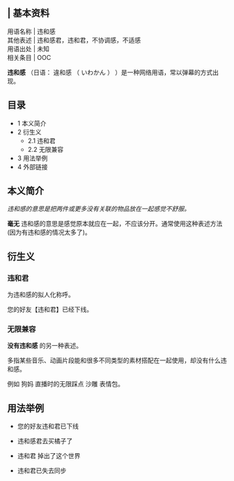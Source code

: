 |  **基本资料**  
---  
用语名称  |  违和感   
其他表述  |  违和感君，违和君，不协调感，不适感   
用语出处  |  未知   
相关条目  |  OOC   
  
  

**违和感** （日语：  違和感  （  いわかん  ）  ）是一种网络用语，常以弹幕的方式出现。

##  目录

  * 1  本义简介 
  * 2  衍生义 
    * 2.1  违和君 
    * 2.2  无限兼容 
  * 3  用法举例 
  * 4  外部链接 

##  本义简介

_违和感的意思是把两件或更多没有关联的物品放在一起感觉不舒服。_

**毫无** 违和感的意思是感觉原本就应在一起，不应该分开。通常使用这种表述方法(因为有违和感的情况太多了)。

##  衍生义

###  违和君

为违和感的拟人化称呼。

您的好友【违和君】已经下线。

###  无限兼容

**没有违和感** 的另一种表述。

多指某些音乐、动画片段能和很多不同类型的素材搭配在一起使用，却没有什么违和感。

例如  狗妈  直播时的无限踩点  沙雕  表情包。

##  用法举例

  * 您的好友违和君已下线 

    

  * 违和感君去买橘子了 
  * 违和君 掉出了这个世界 
  * 违和君已失去同步 

  

  